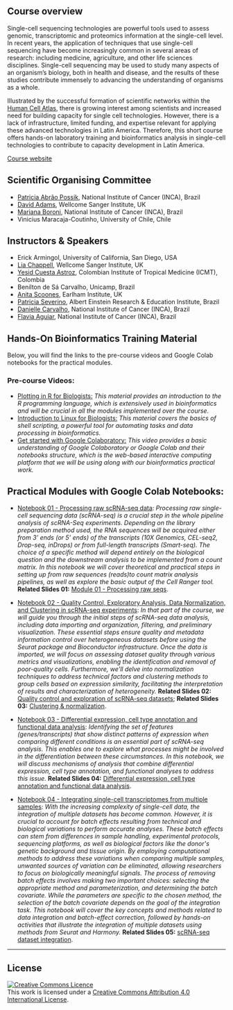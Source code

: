 ## Course overview

Single-cell sequencing technologies are powerful tools used to assess genomic, transcriptomic and proteomics information at the single-cell level. In recent years, the application of techniques that use single-cell sequencing have become increasingly common in several areas of research: including medicine, agriculture, and other life sciences disciplines. Single-cell sequencing may be used to study many aspects of an organism’s biology, both in health and disease, and the results of these studies contribute immensely to advancing the understanding of organisms as a whole. 

Illustrated by the successful formation of scientific networks within the [Human Cell Atlas](https://www.humancellatlas.org/biological-networks/), there is growing interest among scientists and increased need for building capacity for single cell technologies. However, there is a lack of infrastructure, limited funding, and expertise  relevant for applying these advanced technologies in Latin America. Therefore, this short course offers hands-on laboratory training and bioinformatics analysis in single-cell technologies to contribute to capacity development in Latin America. 

[Course website](https://coursesandconferences.wellcomeconnectingscience.org/event/single-cell-genomics-latin-america-and-the-caribbean-20230728/)

## Scientific Organising Committee
- [Patricia Abrão Possik](https://www.researchgate.net/profile/Patricia-Possik-2), National Institute of Cancer (INCA), Brazil
- [David Adams](https://www.sanger.ac.uk/person/adams-david/), Wellcome Sanger Institute, UK
- [Mariana Boroni](https://www.gov.br/inca/pt-br/assuntos/pesquisa/pesquisa-basica-e-experimental/bioinformatica-e-biologia-computacional), National Institute of Cancer (INCA), Brazil
- Vinicius Maracaja-Coutinho, University of Chile, Chile

## Instructors & Speakers
- Erick Armingol, University of California, San Diego, USA
- [Lia Chappell](https://www.sanger.ac.uk/person/chappell-lia/), Wellcome Sanger Institute, UK
- [Yesid Cuesta Astroz](https://icmt.org.co/investigadores/yesid-cuesta-astroz/), Colombian Institute of Tropical Medicine (ICMT), Colombia
- Benilton de Sá Carvalho, Unicamp, Brazil
- [Anita Scoones](https://www.earlham.ac.uk/profile/anita-scoones), Earlham Institute, UK
- [Patricia Severino](https://www.researchgate.net/profile/Patricia-Severino), Albert Einstein Research & Education Institute, Brazil
- [Danielle Carvalho](https://www.linkedin.com/in/danielle-carvalho-2aa894197/), National Institute of Cancer (INCA), Brazil
- [Flavia Aguiar](https://www.linkedin.com/in/flavia-aguiar-7412b8211/), National Institute of Cancer (INCA), Brazil


## Hands-On Bioinformatics Training Material

Below, you will find the links to the pre-course videos and Google Colab notebooks for the practical modules. 

### Pre-course Videos:

- [Plotting in R for Biologists:](https://lms.wellcomeconnectingscience.org/course/view.php?id=106)
_This material provides an introduction to the R programming language, which is extensively used in bioinformatics and will be crucial in all the modules implemented over the course._
- [Introduction to Linux for Biologists:](https://lms.wellcomeconnectingscience.org/course/view.php?id=107)
_This material covers the basics of shell scripting, a powerful tool for automating tasks and data processing in bioinformatics._
- [Get started with Google Colaboratory:](https://www.youtube.com/watch?v=inN8seMm7UI)
_This video provides a basic understanding of Google Colaboratory or Google Colab and their notebooks structure, which is the web-based interactive computing platform that we will be using along with our bioinformatics practical work._

## Practical Modules with Google Colab Notebooks:

- [Notebook 01 - Processing raw scRNA-seq data](https://colab.research.google.com/drive/1PmK1h4ECQgjoVJmVguz3rlwLorThhafD?ouid=109970662236337661286&usp=drive_link):
_Processing raw single-cell sequencing data (scRNA-seq) is a crucial step in the whole pipeline analysis of scRNA-Seq experiments. Depending on the library preparation method used, the RNA sequences will be acquired either from 3’ ends (or 5’ ends) of the transcripts (10X Genomics, CEL-seq2, Drop-seq, inDrops) or from full-length transcripts (Smart-seq). The choice of a specific method will depend entirely on the biological question and the downstream analysis to be implemented from a count matrix. In this notebook we will cover theoretical and practical steps in setting up from raw sequences (reads)to count matrix analysis pipelines, as well as explore the basic output of the Cell Ranger tool._
**Related Slides 01:** [Module 01 - Processing raw seqs](https://docs.google.com/presentation/d/1-JtH_fVxiBIU0RdUCJiFpRu8M3MHlGTQV0T9f-0612o/edit).

- [Notebook 02 - Quality Control, Exploratory Analysis, Data Normalization, and Clustering in scRNA-seq experiments](https://colab.research.google.com/drive/1fJfiP8rGGRcMFlzC96C9WyTu7a9f2cQD?usp=sharing):
_In that part of the course, we will guide you through the initial steps of scRNA-seq data analysis, including data importing and organization, filtering, and preliminary visualization. These essential steps ensure quality and metadata information control over heterogeneous datasets before using the Seurat package and Bioconductor infrastructure. Once the data is imported, we will focus on assessing dataset quality through various metrics and visualizations, enabling the identification and removal of poor-quality cells. Furthermore, we'll delve into normalization techniques to address technical factors and clustering methods to group cells based on expression similarity, facilitating the interpretation of results and characterization of heterogeneity._
**Related Slides 02:** [Quality control and exploration of scRNA-seq datasets](https://docs.google.com/presentation/d/12FaxxhCGsflBTc_Z88weCJKDRmXKoIT6cNwVKrmF1NE/edit); **Related Slides 03:** [Clustering & normalization](https://docs.google.com/presentation/d/1og64xOAQuRZIbDgWfdaJEFTqhKqxekklLf2VHsKEBk0/edit).

- [Notebook 03 - Differential expression, cell type annotation and functional data analysis](https://colab.research.google.com/drive/18qOUPjd2IqRrIjYtqZiPxBGW492ZKG2G):
_Identifying the set of features (genes/transcripts) that show distinct patterns of expression when comparing different conditions is an essential part of scRNA-seq analysis. This enables one to explore what processes might be involved in the differentiation between these circumstances. 
In this notebook, we will discuss mechanisms of analysis that combine differential expression, cell type annotation, and functional analyses to address this issue._
**Related Slides 04:** [Differential expression, cell type annotation and functional data analysis](https://docs.google.com/presentation/d/1og64xOAQuRZIbDgWfdaJEFTqhKqxekklLf2VHsKEBk0/edit).

- [Notebook 04 - Integrating single-cell transcriptomes from multiple samples](https://colab.research.google.com/drive/1pIQkYG3_8oean0BU7yFHnx7zttPs0Mcr):
_With the increasing complexity of single-cell data, the integration of multiple datasets has become common. However, it is crucial to account for batch effects resulting from technical and biological variations to perform accurate analyses. These batch effects can stem from differences in sample handling, experimental protocols, sequencing platforms, as well as biological factors like the donor's genetic background and tissue origin. 
By employing computational methods to address these variations when comparing multiple samples, unwanted sources of variation can be eliminated, allowing researchers to focus on biologically meaningful signals. The process of removing batch effects involves making two important choices: selecting the appropriate method and parameterization, and determining the batch covariate. While the parameters are specific to the chosen method, the selection of the batch covariate depends on the goal of the integration task. This notebook will cover the key concepts and methods related to data integration and batch-effect correction, followed by hands-on activities that illustrate the integration of multiple datasets using methods from Seurat and Harmony._
**Related Slides 05:** [scRNA-seq dataset integration](https://docs.google.com/file/d/1rMHBVBjhDw6idUPPfkly6MGaUOKF1e1d/edit?usp=docslist_api&filetype=mspresentation).


******
## License
<a rel="license" href="http://creativecommons.org/licenses/by/4.0/"><img alt="Creative Commons Licence" style="border-width:0" src="https://i.creativecommons.org/l/by/4.0/88x31.png" /></a><br />This work is licensed under a <a rel="license" href="http://creativecommons.org/licenses/by/4.0/">Creative Commons Attribution 4.0 International License</a>.
